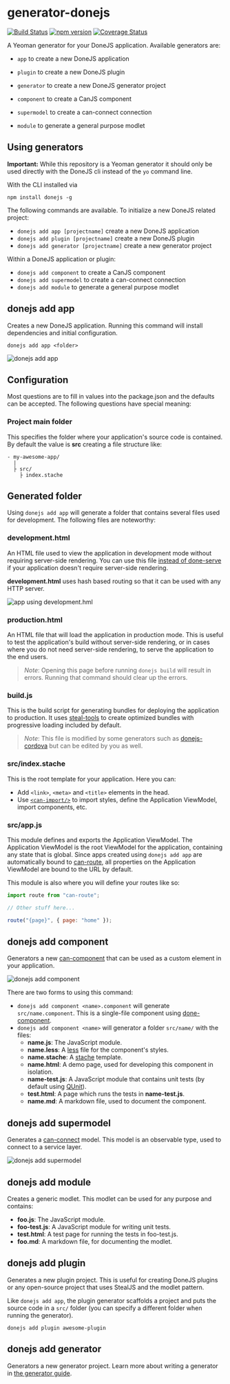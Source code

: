 # generator-donejs

[![Build Status](https://travis-ci.org/donejs/generator-donejs.svg?branch=master)](https://travis-ci.org/donejs/generator-donejs)
[![npm version](https://badge.fury.io/js/generator-donejs.svg)](http://badge.fury.io/js/generator-donejs)
[![Coverage Status](https://coveralls.io/repos/github/donejs/generator-donejs/badge.svg?branch=master)](https://coveralls.io/github/donejs/generator-donejs?branch=master)

A Yeoman generator for your DoneJS application. Available generators are:

- `app` to create a new DoneJS application
- `plugin` to create a new DoneJS plugin
- `generator` to create a new DoneJS generator project

- `component` to create a CanJS component
- `supermodel` to create a can-connect connection
- `module` to generate a general purpose modlet

## Using generators

__Important:__ While this repository is a Yeoman generator it should only be used directly with the DoneJS cli instead of the `yo` command line.

With the CLI installed via

```shell
npm install donejs -g
```

The following commands are available. To initialize a new DoneJS related project:

- `donejs add app [projectname]` create a new DoneJS application
- `donejs add plugin [projectname]` create a new DoneJS plugin
- `donejs add generator [projectname]` create a new generator project

Within a DoneJS application or plugin:

- `donejs add component` to create a CanJS component
- `donejs add supermodel` to create a can-connect connection
- `donejs add module` to generate a general purpose modlet

## donejs add app

Creates a new DoneJS application. Running this command will install dependencies and initial configuration.

```shell
donejs add app <folder>
```

![donejs add app](https://cloud.githubusercontent.com/assets/361671/24613935/c3e8b98c-1857-11e7-8d44-c0615bebe4ce.png)

## Configuration

Most questions are to fill in values into the package.json and the defaults can be accepted. The following questions have special meaning:

### Project main folder

This specifies the folder where your application's source code is contained. By default the value is **src** creating a file structure like:

```shell
- my-awesome-app/
  |
  ├ src/
    ├ index.stache
```

## Generated folder

Using `donejs add app` will generate a folder that contains several files used for development. The following files are noteworthy:

### development.html

An HTML file used to view the application in development mode without requiring server-side rendering. You can use this file [instead of done-serve](https://github.com/donejs/done-serve) if your application doesn't require server-side rendering.

**development.html** uses hash based routing so that it can be used with any HTTP server.

![app using development.hml](https://cloud.githubusercontent.com/assets/361671/24617111/10b53962-1861-11e7-88dd-53cfa7ab4294.png)

### production.html

An HTML file that will load the application in production mode. This is useful to test the application's build without server-side rendering, or in cases where you do not need server-side rendering, to serve the application to the end users.

> *Note*: Opening this page before running `donejs build` will result in errors. Running that command should clear up the errors.

### build.js

This is the build script for generating bundles for deploying the application to production. It uses [steal-tools](https://github.com/stealjs/steal-tools) to create optimized bundles with progressive loading included by default.

> *Note*: This file is modified by some generators such as [donejs-cordova](https://github.com/donejs/donejs-cordova) but can be edited by you as well.

### src/index.stache

This is the root template for your application. Here you can:

* Add `<link>`, `<meta>` and `<title>` elements in the head.
* Use [`<can-import/>`](https://github.com/canjs/can-view-import) to import styles, define the Application ViewModel, import components, etc.

### src/app.js

This module defines and exports the Application ViewModel. The Application ViewModel is the root ViewModel for the application, containing any state that is global. Since apps created using `donejs add app` are automatically bound to [can-route](https://github.com/canjs/can-route), all properties on the Application ViewModel are bound to the URL by default.

This module is also where you will define your routes like so:

```js
import route from "can-route";

// Other stuff here...

route("{page}", { page: "home" });
```

## donejs add component

Generators a new [can-component](https://github.com/canjs/can-component) that can be used as a custom element in your application.

![donejs add component](https://cloud.githubusercontent.com/assets/361671/24618995/af601d52-1866-11e7-9586-506c102bed87.png)

There are two forms to using this command:

* `donejs add component <name>.component` will generate `src/name.component`. This is a single-file component using [done-component](https://github.com/donejs/done-component).
* `donejs add component <name>` will generator a folder `src/name/` with the files:
  * **name.js**: The JavaScript module.
  * **name.less**: A [less](http://lesscss.org/) file for the component's styles.
  * **name.stache**: A [stache](https://github.com/canjs/can-stache) template.
  * **name.html**: A demo page, used for developing this component in isolation.
  * **name-test.js**: A JavaScript module that contains unit tests (by default using [QUnit](https://qunitjs.com/)).
  * **test.html**: A page which runs the tests in **name-test.js**.
  * **name.md**: A markdown file, used to document the component.

## donejs add supermodel

Generates a [can-connect](https://github.com/canjs/can-connect) model. This model is an observable type, used to connect to a service layer.

![donejs add supermodel](https://cloud.githubusercontent.com/assets/361671/24619404/d7716f70-1867-11e7-96df-e3f46a1376f5.png)

## donejs add module

Creates a generic modlet. This modlet can be used for any purpose and contains:

* **foo.js**: The JavaScript module.
* **foo-test.js**: A JavaScript module for writing unit tests.
* **test.html**: A test page for running the tests in foo-test.js.
* **foo.md**: A markdown file, for documenting the modlet.

## donejs add plugin

Generates a new plugin project. This is useful for creating DoneJS plugins or any open-source project that uses StealJS and the modlet pattern.

Like `donejs add app`, the plugin generator scaffolds a project and puts the source code in a `src/` folder (you can specify a different folder when running the generator).

```shell
donejs add plugin awesome-plugin
```

## donejs add generator

Generators a new generator project. Learn more about writing a generator in [the generator guide](http://donejs.com/generator.html).
